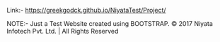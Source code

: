 Link:- https://greekgodck.github.io/NiyataTest/Project/

NOTE:- Just a Test Website created using BOOTSTRAP. © 2017 Niyata Infotech Pvt. Ltd. | All Rights Reserved
